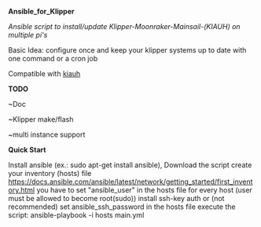 
**Ansible_for_Klipper**

*Ansible script to install/update Klipper-Moonraker-Mainsail-(KIAUH) on multiple pi's*

Basic Idea: configure once and keep your klipper systems up to date with one command or a cron job

Compatible with [kiauh](https://github.com/th33xitus/kiauh)

**TODO**

~Doc

~Klipper make/flash

~multi instance support

**Quick Start**

Install ansible (ex.: sudo apt-get install ansible), Download the script
create your inventory (hosts) file https://docs.ansible.com/ansible/latest/network/getting_started/first_inventory.html
you have to set "ansible_user" in the hosts file for every host (user must be allowed to become root(sudo))
install ssh-key auth or (not recommended) set ansible_ssh_password in the hosts file
execute the script: ansible-playbook -i hosts main.yml

